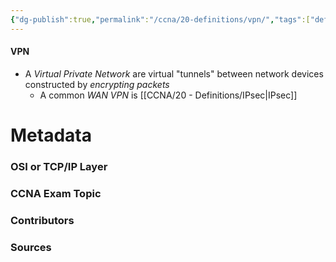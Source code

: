 ```yaml
---
{"dg-publish":true,"permalink":"/ccna/20-definitions/vpn/","tags":["defs_ccna"],"created":"2023-11-05T10:55:11.000-08:00","updated":"2023-11-07T16:11:24.009-08:00"}
---
```


#### VPN
- A *Virtual Private Network* are virtual "tunnels" between network devices constructed by *encrypting packets*
	- A common *WAN VPN* is [[CCNA/20 - Definitions/IPsec\|IPsec]]




# Metadata
### OSI or TCP/IP Layer

### CCNA Exam Topic

### Contributors

### Sources
